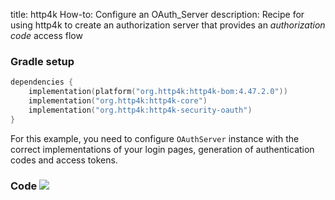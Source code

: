 title: http4k How-to: Configure an OAuth_Server
description: Recipe for using http4k to create an authorization server that provides an *authorization code* access flow

### Gradle setup

```kotlin
dependencies {
    implementation(platform("org.http4k:http4k-bom:4.47.2.0"))
    implementation("org.http4k:http4k-core")
    implementation("org.http4k:http4k-security-oauth")
}
```

For this example, you need to configure `OAuthServer` instance with the correct implementations of your login pages, generation of authentication codes and access tokens.

### Code [<img class="octocat" src="/img/octocat-32.png"/>](https://github.com/http4k/http4k/blob/master/src/docs/guide/howto/configure_an_oauth_server/example.kt)

<script src="https://gist-it.appspot.com/https://github.com/http4k/http4k/blob/master/src/docs/guide/howto/configure_an_oauth_server/example.kt"></script>
